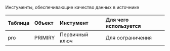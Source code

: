 Инстументы, обеспечивающие качество данных в источнике

| Таблица | Объект | Инстумент | Для чего используется |
| :---------------------- | :---------------------- | :---------------------- | :---------------------- |
| pro | PRIMIRY | Первичный ключ | Для оограничения |
